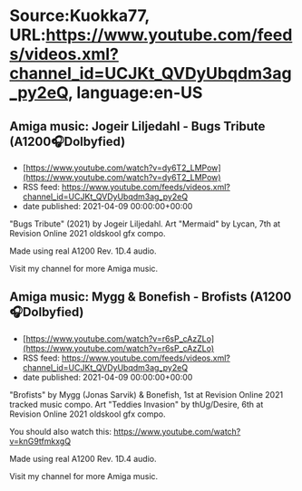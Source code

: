 # Source:Kuokka77, URL:https://www.youtube.com/feeds/videos.xml?channel_id=UCJKt_QVDyUbqdm3ag_py2eQ, language:en-US

## Amiga music: Jogeir Liljedahl - Bugs Tribute (A1200🎧Dolbyfied)
 - [https://www.youtube.com/watch?v=dy6T2_LMPow](https://www.youtube.com/watch?v=dy6T2_LMPow)
 - RSS feed: https://www.youtube.com/feeds/videos.xml?channel_id=UCJKt_QVDyUbqdm3ag_py2eQ
 - date published: 2021-04-09 00:00:00+00:00

"Bugs Tribute" (2021) by Jogeir Liljedahl. Art "Mermaid" by Lycan, 7th at Revision Online 2021 oldskool gfx compo.

Made using real A1200 Rev. 1D.4 audio.

Visit my channel for more Amiga music.

## Amiga music: Mygg & Bonefish - Brofists (A1200🎧Dolbyfied)
 - [https://www.youtube.com/watch?v=r6sP_cAzZLo](https://www.youtube.com/watch?v=r6sP_cAzZLo)
 - RSS feed: https://www.youtube.com/feeds/videos.xml?channel_id=UCJKt_QVDyUbqdm3ag_py2eQ
 - date published: 2021-04-09 00:00:00+00:00

"Brofists" by Mygg (Jonas Sarvik) & Bonefish, 1st at Revision Online 2021 tracked music compo. Art "Teddies Invasion" by thUg/Desire, 6th at Revision Online 2021 oldskool gfx compo.

You should also watch this:
https://www.youtube.com/watch?v=knG9tfmkxgQ

Made using real A1200 Rev. 1D.4 audio.

Visit my channel for more Amiga music.

